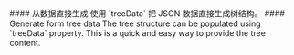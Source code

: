<cn>
#### 从数据直接生成
使用 `treeData` 把 JSON 数据直接生成树结构。
</cn>

<us>
#### Generate form tree data
The tree structure can be populated using `treeData` property. This is a quick and easy way to provide the tree content.
</us>

